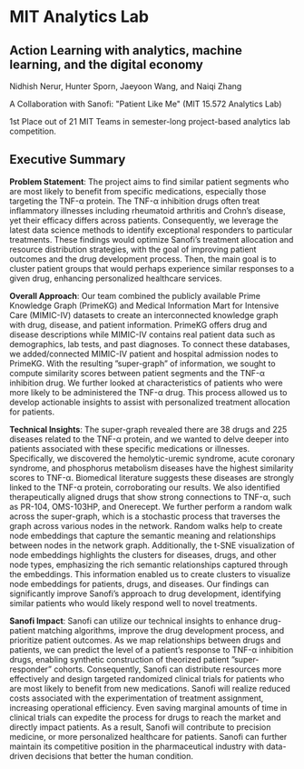 # MIT Analytics Lab
## Action Learning with analytics, machine learning, and the digital economy

Nidhish Nerur, Hunter Sporn, Jaeyoon Wang, and Naiqi Zhang 

A Collaboration with Sanofi: "Patient Like Me" (MIT 15.572 Analytics Lab)

1st Place out of 21 MIT Teams in semester-long project-based analytics lab competition.

## Executive Summary

**Problem Statement**: The project aims to find similar patient segments who are most likely to benefit from specific medications, especially those targeting the TNF-α protein. The TNF-α 
inhibition drugs often treat inflammatory illnesses including rheumatoid arthritis and Crohn’s disease, yet their efficacy differs across patients. Consequently, we leverage the latest data science methods to identify exceptional responders to particular treatments. These findings would optimize Sanofi’s treatment allocation and resource distribution strategies, with the goal of improving patient outcomes and the drug development process. Then, the main goal is to cluster patient groups that would perhaps experience similar responses to a given drug, enhancing personalized healthcare services.

**Overall Approach**: Our team combined the publicly available Prime Knowledge Graph (PrimeKG) and Medical Information Mart for Intensive Care (MIMIC-IV) datasets to create an interconnected knowledge graph with drug, disease, and patient information. PrimeKG offers drug and disease descriptions while MIMIC-IV contains real patient data such as demographics, lab tests, and past diagnoses. To connect these databases, we added/connected MIMIC-IV patient and hospital admission nodes to PrimeKG. With the resulting ”super-graph” of information, we sought to compute similarity scores between patient segments and the TNF-α inhibition drug. We further looked at characteristics of patients who were more likely to be administered the TNF-α drug. This process allowed us to develop actionable insights to assist with personalized treatment allocation for patients.

**Technical Insights**: The super-graph revealed there are 38 drugs and 225 diseases related to the TNF-α protein, and we wanted to delve deeper into patients associated with these specific medications or illnesses. Specifically, we discovered the hemolytic-uremic syndrome, acute coronary syndrome, and phosphorus metabolism diseases have the highest similarity scores to TNF-α. Biomedical literature suggests these diseases are strongly linked to the TNF-α protein, corroborating our results. We also identified therapeutically aligned drugs that show strong connections to TNF-α, such as PR-104, OMS-103HP, and Onerecept. We further perform a random walk across the super-graph, which is a stochastic process that traverses the graph across various nodes in the network. Random walks help to create node embeddings that capture the semantic meaning and relationships between nodes in the network graph. Additionally, the t-SNE visualization of node embeddings highlights the clusters for diseases, drugs, and other node types, emphasizing the rich semantic relationships captured through the embeddings. This information enabled us to create clusters to visualize node embeddings for patients, drugs, and diseases. Our findings can significantly improve Sanofi’s approach to drug development, identifying similar patients who would likely respond well to novel treatments.

**Sanofi Impact**: Sanofi can utilize our technical insights to enhance drug-patient matching algorithms, improve the drug development process, and prioritize patient outcomes. As we map relationships between drugs and patients, we can predict the level of a patient’s response to TNF-α inhibition drugs, enabling synthetic construction of theorized patient ”super-responder” cohorts. Consequently, Sanofi can distribute resources more effectively and design targeted randomized clinical trials for patients who are most likely to benefit from new medications. Sanofi will realize reduced costs associated with the experimentation of treatment assignment, increasing operational efficiency. Even saving marginal amounts of time in clinical trials can expedite the process for drugs to reach the market and directly impact patients. As a result, Sanofi will contribute to precision medicine, or more personalized healthcare for patients. Sanofi can further maintain its competitive position in the pharmaceutical industry with data-driven decisions that better the human condition.
